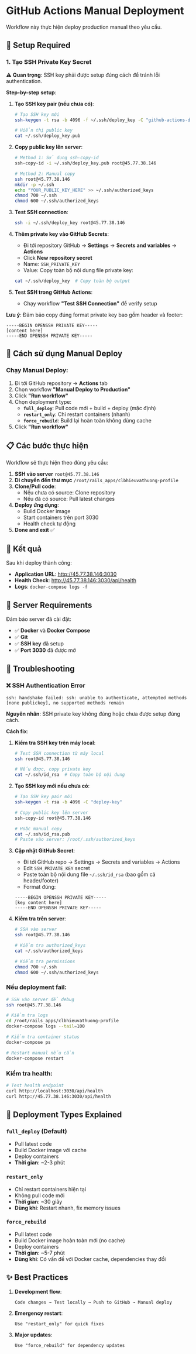 # GitHub Actions Manual Deployment

Workflow này thực hiện deploy production manual theo yêu cầu.

## 🔐 Setup Required

### 1. Tạo SSH Private Key Secret

⚠️ **Quan trọng**: SSH key phải được setup đúng cách để tránh lỗi authentication.

**Step-by-step setup**:

1. **Tạo SSH key pair (nếu chưa có)**:
   ```bash
   # Tạo SSH key mới
   ssh-keygen -t rsa -b 4096 -f ~/.ssh/deploy_key -C "github-actions-deploy"
   
   # Hiển thị public key
   cat ~/.ssh/deploy_key.pub
   ```

2. **Copy public key lên server**:
   ```bash
   # Method 1: Sử dụng ssh-copy-id
   ssh-copy-id -i ~/.ssh/deploy_key.pub root@45.77.38.146
   
   # Method 2: Manual copy
   ssh root@45.77.38.146
   mkdir -p ~/.ssh
   echo "YOUR_PUBLIC_KEY_HERE" >> ~/.ssh/authorized_keys
   chmod 700 ~/.ssh
   chmod 600 ~/.ssh/authorized_keys
   ```

3. **Test SSH connection**:
   ```bash
   ssh -i ~/.ssh/deploy_key root@45.77.38.146
   ```

4. **Thêm private key vào GitHub Secrets**:
   - Đi tới repository GitHub → **Settings** → **Secrets and variables** → **Actions**
   - Click **New repository secret**
   - Name: `SSH_PRIVATE_KEY`
   - Value: Copy toàn bộ nội dung file private key:
   ```bash
   cat ~/.ssh/deploy_key  # Copy toàn bộ output
   ```

5. **Test SSH trong GitHub Actions**:
   - Chạy workflow **"Test SSH Connection"** để verify setup

**Lưu ý**: Đảm bảo copy đúng format private key bao gồm header và footer:
```
-----BEGIN OPENSSH PRIVATE KEY-----
[content here]
-----END OPENSSH PRIVATE KEY-----
```

## 🚀 Cách sử dụng Manual Deploy

### Chạy Manual Deploy:

1. Đi tới GitHub repository → **Actions** tab
2. Chọn workflow **"Manual Deploy to Production"**
3. Click **"Run workflow"**
4. Chọn deployment type:
   - **`full_deploy`**: Pull code mới + build + deploy (mặc định)
   - **`restart_only`**: Chỉ restart containers (nhanh)
   - **`force_rebuild`**: Build lại hoàn toàn không dùng cache
5. Click **"Run workflow"**

## 📋 Các bước thực hiện

Workflow sẽ thực hiện theo đúng yêu cầu:

1. **SSH vào server** `root@45.77.38.146`
2. **Di chuyển đến thư mục** `/root/rails_apps/clbhieuvathuong-profile`
3. **Clone/Pull code**:
   - Nếu chưa có source: Clone repository
   - Nếu đã có source: Pull latest changes
4. **Deploy ứng dụng**:
   - Build Docker image
   - Start containers trên port 3030
   - Health check tự động
5. **Done and exit** ✅

## 🎯 Kết quả

Sau khi deploy thành công:

- **Application URL**: http://45.77.38.146:3030
- **Health Check**: http://45.77.38.146:3030/api/health
- **Logs**: `docker-compose logs -f`

## 📝 Server Requirements

Đảm bảo server đã cài đặt:

- ✅ **Docker** và **Docker Compose**
- ✅ **Git**
- ✅ **SSH key** đã setup
- ✅ **Port 3030** đã được mở

## 🐛 Troubleshooting

### ❌ SSH Authentication Error
```
ssh: handshake failed: ssh: unable to authenticate, attempted methods [none publickey], no supported methods remain
```

**Nguyên nhân**: SSH private key không đúng hoặc chưa được setup đúng cách.

**Cách fix**:

1. **Kiểm tra SSH key trên máy local**:
   ```bash
   # Test SSH connection từ máy local
   ssh root@45.77.38.146
   
   # Nếu được, copy private key
   cat ~/.ssh/id_rsa  # Copy toàn bộ nội dung
   ```

2. **Tạo SSH key mới nếu chưa có**:
   ```bash
   # Tạo SSH key pair mới
   ssh-keygen -t rsa -b 4096 -C "deploy-key"
   
   # Copy public key lên server
   ssh-copy-id root@45.77.38.146
   
   # Hoặc manual copy
   cat ~/.ssh/id_rsa.pub
   # Paste vào server: /root/.ssh/authorized_keys
   ```

3. **Cập nhật GitHub Secret**:
   - Đi tới GitHub repo → Settings → Secrets and variables → Actions
   - Edit `SSH_PRIVATE_KEY` secret
   - Paste toàn bộ nội dung file `~/.ssh/id_rsa` (bao gồm cả header/footer)
   - Format đúng:
   ```
   -----BEGIN OPENSSH PRIVATE KEY-----
   [key content here]
   -----END OPENSSH PRIVATE KEY-----
   ```

4. **Kiểm tra trên server**:
   ```bash
   # SSH vào server
   ssh root@45.77.38.146
   
   # Kiểm tra authorized_keys
   cat ~/.ssh/authorized_keys
   
   # Kiểm tra permissions
   chmod 700 ~/.ssh
   chmod 600 ~/.ssh/authorized_keys
   ```

### Nếu deployment fail:

```bash
# SSH vào server để debug
ssh root@45.77.38.146

# Kiểm tra logs
cd /root/rails_apps/clbhieuvathuong-profile
docker-compose logs --tail=100

# Kiểm tra container status
docker-compose ps

# Restart manual nếu cần
docker-compose restart
```

### Kiểm tra health:

```bash
# Test health endpoint
curl http://localhost:3030/api/health
curl http://45.77.38.146:3030/api/health
```

## 🔄 Deployment Types Explained

### `full_deploy` (Default)
- Pull latest code
- Build Docker image với cache
- Deploy containers
- **Thời gian**: ~2-3 phút

### `restart_only`
- Chỉ restart containers hiện tại
- Không pull code mới
- **Thời gian**: ~30 giây
- **Dùng khi**: Restart nhanh, fix memory issues

### `force_rebuild`
- Pull latest code  
- Build Docker image hoàn toàn mới (no cache)
- Deploy containers
- **Thời gian**: ~5-7 phút
- **Dùng khi**: Có vấn đề với Docker cache, dependencies thay đổi

## ✨ Best Practices

1. **Development flow**:
   ```
   Code changes → Test locally → Push to GitHub → Manual deploy
   ```

2. **Emergency restart**:
   ```
   Use "restart_only" for quick fixes
   ```

3. **Major updates**:
   ```
   Use "force_rebuild" for dependency updates
   ```
